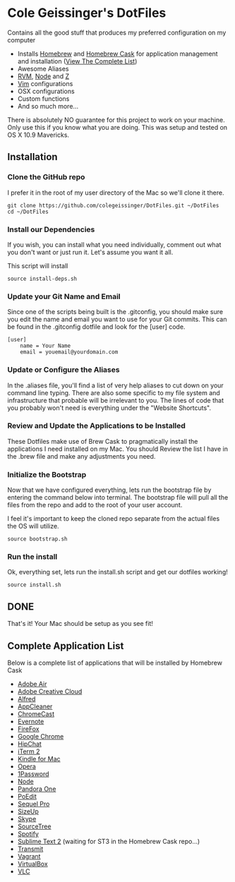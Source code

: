 # Cole Geissinger's DotFiles

Contains all the good stuff that produces my preferred configuration on my computer
* Installs [Homebrew](http://brew.sh/) and [Homebrew Cask](https://github.com/phinze/homebrew-cask) for application management and installation ([View The Complete List](https://github.com/colegeissinger/dotfiles#complete-application-list))
* Awesome Aliases
* [RVM](https://rvm.io/), [Node](http://nodejs.org/) and [Z](https://github.com/rupa/z)
* [Vim](http://en.wikipedia.org/wiki/Vim_(text_editor)) configurations
* OSX configurations
* Custom functions
* And so much more...

There is absolutely NO guarantee for this project to work on your machine.
Only use this if you know what you are doing.
This was setup and tested on OS X 10.9 Mavericks.

## Installation

### Clone the GitHub repo
I prefer it in the root of my user directory of the Mac so we'll clone it there.

	git clone https://github.com/colegeissinger/DotFiles.git ~/DotFiles
	cd ~/DotFiles

### Install our Dependencies
If you wish, you can install what you need individually, comment out what you don't want or just run it. Let's assume you want it all.

This script will install

	source install-deps.sh

### Update your Git Name and Email
Since one of the scripts being built is the .gitconfig, you should make sure you edit the name and email you want to use for your Git commits. This can be found in the .gitconfig dotfile and look for the [user] code.

	[user]
		name = Your Name
		email = youemail@yourdomain.com

### Update or Configure the Aliases
In the .aliases file, you'll find a list of very help aliases to cut down on your command line typing. There are also some specific to my file system and infrastructure that probable will be irrelevant to you. The lines of code that you probably won't need is everything under the "Website Shortcuts".

### Review and Update the Applications to be Installed
These Dotfiles make use of Brew Cask to pragmatically install the applications I need installed on my Mac. You should Review the list I have in the .brew file and make any adjustments you need.

### Initialize the Bootstrap
Now that we have configured everything, lets run the bootstrap file by entering the command below into terminal. The bootstrap file will pull all the files from the repo and add to the root of your user account.

I feel it's important to keep the cloned repo separate from the actual files the OS will utilize.

	source bootstrap.sh

### Run the install
Ok, everything set, lets run the install.sh script and get our dotfiles working!

	source install.sh

## DONE
That's it! Your Mac should be setup as you see fit!

## Complete Application List
Below is a complete list of applications that will be installed by Homebrew Cask

* [Adobe Air](https://get.adobe.com/air/)
* [Adobe Creative Cloud](http://www.adobe.com/products/creativecloud.html)
* [Alfred](http://www.alfredapp.com/)
* [AppCleaner](http://www.freemacsoft.net/appcleaner/)
* [ChromeCast](http://www.google.com/intl/en-US/chrome/devices/chromecast/)
* [Evernote](http://evernote.com/)
* [FireFox](http://www.mozilla.org/en-US/firefox/new/)
* [Google Chrome](https://www.google.com/chrome)
* [HipChat](https://www.hipchat.com/)
* [iTerm 2](http://www.iterm2.com/)
* [Kindle for Mac](http://www.amazon.com/gp/feature.html?docId=1000464931)
* [Opera](http://www.opera.com/)
* [1Password](https://agilebits.com/onepassword)
* [Node](http://nodejs.org/)
* [Pandora One](https://www.pandora.com/one)
* [PoEdit](http://www.poedit.net/)
* [Sequel Pro](http://www.sequelpro.com/)
* [SizeUp](https://www.irradiatedsoftware.com/sizeup/)
* [Skype](http://www.skype.com/)
* [SourceTree](http://www.sourcetreeapp.com/)
* [Spotify](https://www.spotify.com)
* [Sublime Text 2](http://www.sublimetext.com/) (waiting for ST3 in the Homebrew Cask repo...)
* [Transmit](https://panic.com/transmit/)
* [Vagrant](http://www.vagrantup.com/)
* [VirtualBox](https://www.virtualbox.org/)
* [VLC](http://www.videolan.org/vlc/index.html)
